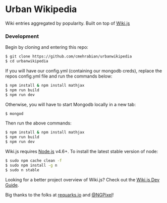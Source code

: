 # Urban Wikipedia
Wiki entries aggregated by popularity. Built on top of [Wiki.js](https://github.com/Requarks/wiki)

### Development
Begin by cloning and entering this repo:
```sh
$ git clone https://github.com/cmehrabian/urbanwikipedia
$ cd urbanwikipedia
```
If you will have our config.yml (containing our mongodb creds), replace the repos config.yml file and run the commands below:

```sh
$ npm install & npm install mathjax
$ npm run build
$ npm run dev
```

Otherwise, you will have to start Mongodb locally in a new tab:
```sh
$ mongod
```
Then run the above commands:

```sh
$ npm install & npm install mathjax
$ npm run build
$ npm run dev
```

Wiki.js requires [Node.js](https://nodejs.org/) v4.6+. To install the latest stable version of node:

```sh
$ sudo npm cache clean -f
$ sudo npm install -g n
$ sudo n stable
```

Looking for a better project overview of Wiki.js? Check out the [Wiki.js Dev Guide](https://docs.requarks.io/wiki/dev-guide).

Big thanks to the folks at [requarks.io](https://www.requarks.io/) and [@NGPixel](https://github.com/NGPixel)!
